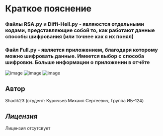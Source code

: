 # **Краткое пояснение**
### Файлы RSA.py и Diffi-Hell.py - являюстся отдельными кодами, представляющие собой то, как работают данные способы шифрования (или точнее как я их понял)
### Файл Full.py - является приложением, благодаря которому можно шифровать данные. Имеется выбор с способа шифровки. Больше информации о приложении в отчёте
![image](https://github.com/user-attachments/assets/99809257-a1c5-475d-9a8e-3a238b1f5be1)
![image](https://github.com/user-attachments/assets/03250dfe-4107-4b65-8e9f-49051621dd3d)
![image](https://github.com/user-attachments/assets/c246867f-dddc-4614-90e4-c7a6c6aa7ddc)
## **Автор**
Shadik23 (студент: Куричьев Михаил Сергеевич, Группа ИБ-124)
## ***Лицензия***
Лицензия отсутсвует
